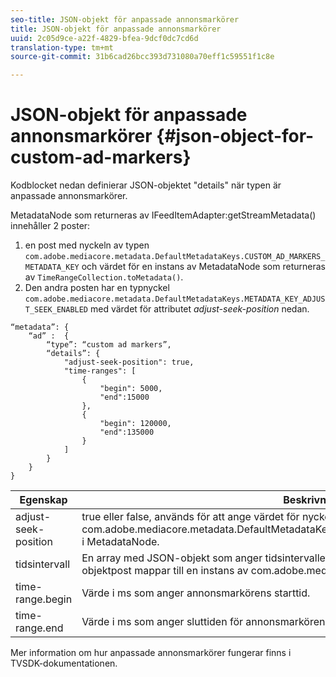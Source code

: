 ```yaml
---
seo-title: JSON-objekt för anpassade annonsmarkörer
title: JSON-objekt för anpassade annonsmarkörer
uuid: 2c05d9ce-a22f-4829-bfea-9dcf0dc7cd6d
translation-type: tm+mt
source-git-commit: 31b6cad26bcc393d731080a70eff1c59551f1c8e

---
```



# JSON-objekt för anpassade annonsmarkörer {#json-object-for-custom-ad-markers}

Kodblocket nedan definierar JSON-objektet &quot;details&quot; när typen är anpassade annonsmarkörer.

MetadataNode som returneras av IFeedItemAdapter:getStreamMetadata() innehåller 2 poster:
1. en post med nyckeln av typen `com.adobe.mediacore.metadata.DefaultMetadataKeys.CUSTOM_AD_MARKERS_METADATA_KEY` och värdet för en instans av MetadataNode som returneras av `TimeRangeCollection.toMetadata()`.
1. Den andra posten har en typnyckel `com.adobe.mediacore.metadata.DefaultMetadataKeys.METADATA_KEY_ADJUST_SEEK_ENABLED` med värdet för attributet *adjust-seek-position* nedan.

```
“metadata”: {
    “ad” :  {
        “type”: “custom ad markers”,
        “details”: {
            "adjust-seek-position": true,
            "time-ranges": [
                {
                    "begin": 5000,
                    "end":15000
                },
                {
                    "begin": 120000,
                    "end":135000
                }
            ]
        }
    }
}
```

| Egenskap | Beskrivning |
|---|---|
| adjust-seek-position | true eller false, används för att ange värdet för nyckeln com.adobe.mediacore.metadata.DefaultMetadataKeys.METADATA_KEY_ADJUST_SEEK_ENABLED i MetadataNode. |
| tidsintervall | En array med JSON-objekt som anger tidsintervallet för varje annonsmarkör. Varje JSON-objektpost mappar till en instans av com.adobe.mediacore.utils.TimeRange. |
| time-range.begin | Värde i ms som anger annonsmarkörens starttid. |
| time-range.end | Värde i ms som anger sluttiden för annonsmarkören. |

Mer information om hur anpassade annonsmarkörer fungerar finns i TVSDK-dokumentationen.
